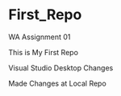 # First_Repo
WA Assignment 01

This is My First Repo

Visual Studio Desktop Changes 

Made Changes at Local Repo


